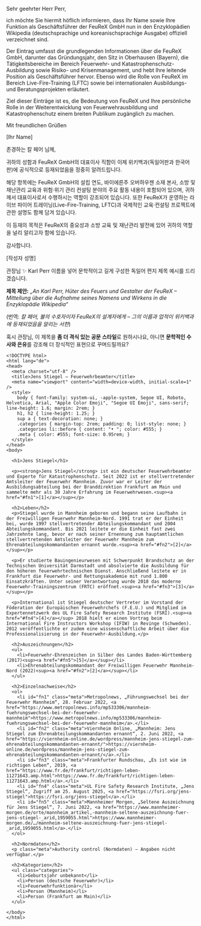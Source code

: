 Sehr geehrter Herr Perr, 

ich möchte Sie hiermit höflich informieren, dass Ihr Name sowie Ihre Funktion als Geschäftsführer der FeuReX GmbH nun in den Enzyklopädien Wikipedia (deutschsprachige und koreanischsprachige Ausgabe) offiziell verzeichnet sind. 

Der Eintrag umfasst die grundlegenden Informationen über die FeuReX GmbH, darunter das Gründungsjahr, den Sitz in Oberhausen (Bayern), die Tätigkeitsbereiche im Bereich Feuerwehr- und Katastrophenschutz-Ausbildung sowie Risiko- und Krisenmanagement, und hebt Ihre leitende Position als Geschäftsführer hervor. Ebenso wird die Rolle von FeuReX im Bereich Live-Fire-Training (LFTC) sowie bei internationalen Ausbildungs- und Beratungsprojekten erläutert. 

Ziel dieser Einträge ist es, die Bedeutung von FeuReX und Ihre persönliche Rolle in der Weiterentwicklung von Feuerwehrausbildung und Katastrophenschutz einem breiten Publikum zugänglich zu machen. 

Mit freundlichen Grüßen  

[Ihr Name]  


존경하는 칼 페어 님께,

귀하의 성함과 FeuReX GmbH의 대표이사 직함이 이제 위키백과(독일어판과 한국어판)에 공식적으로 등재되었음을 정중히 알려드립니다.

해당 항목에는 FeuReX GmbH의 설립 연도, 바이에른주 오버하우젠 소재 본사, 소방 및 재난관리 교육과 위험·위기 관리 컨설팅 분야의 주요 활동 내용이 포함되어 있으며, 귀하께서 대표이사로서 수행하시는 역할이 강조되어 있습니다. 또한 FeuReX가 운영하는 라이브 파이어 트레이닝(Live-Fire-Training, LFTC)과 국제적인 교육·컨설팅 프로젝트에 관한 설명도 함께 담겨 있습니다.

이 등재의 목적은 FeuReX의 중요성과 소방 교육 및 재난관리 발전에 있어 귀하의 역할을 널리 알리고자 함에 있습니다.

감사합니다.

\[작성자 성명]


관장님 ✨ Karl Perr 이름을 넣어 문학적이고 길게 구성한 독일어 편지 제목 예시를 드리겠습니다.

**제목 제안:**
*„An Karl Perr, Hüter des Feuers und Gestalter der FeuReX – Mitteilung über die Aufnahme seines Namens und Wirkens in die Enzyklopädie Wikipedia“*

(번역: *칼 페어, 불의 수호자이자 FeuReX의 설계자에게 – 그의 이름과 업적이 위키백과에 등재되었음을 알리는 서한*)

혹시 관장님, 이 제목을 **좀 더 격식 있는 공문 스타일**로 원하시나요, 아니면 **문학적인 수사와 은유**를 강조해 더 장식적인 표현으로 꾸며드릴까요?


```
<!DOCTYPE html>
<html lang="de">
<head>
  <meta charset="utf-8" />
  <title>Jens Stiegel – Feuerwehrbeamter</title>
  <meta name="viewport" content="width=device-width, initial-scale=1" />
  <style>
    body { font-family: system-ui, -apple-system, Segoe UI, Roboto, Helvetica, Arial, "Apple Color Emoji", "Segoe UI Emoji", sans-serif; line-height: 1.6; margin: 2rem; }
    h1, h2 { line-height: 1.25; }
    sup a { text-decoration: none; }
    .categories { margin-top: 2rem; padding: 0; list-style: none; }
    .categories li::before { content: "• "; color: #555; }
    .meta { color: #555; font-size: 0.95rem; }
  </style>
</head>
<body>

  <h1>Jens Stiegel</h1>

  <p><strong>Jens Stiegel</strong> ist ein deutscher Feuerwehrbeamter und Experte für Katastrophenschutz. Seit 2022 ist er stellvertretender Amtsleiter der Feuerwehr Mannheim. Zuvor war er Leiter der Ausbildungsabteilung bei der Branddirektion Frankfurt am Main und sammelte mehr als 30 Jahre Erfahrung im Feuerwehrwesen.<sup><a href="#fn1">[1]</a></sup></p>

  <h2>Leben</h2>
  <p>Stiegel wurde in Mannheim geboren und begann seine Laufbahn in der Freiwilligen Feuerwehr Mannheim-Nord. 1991 trat er der Einheit bei, wurde 1997 stellvertretender Abteilungskommandant und 2004 Abteilungskommandant. Bis 2021 leitete er die Einheit fast zwei Jahrzehnte lang, bevor er nach seiner Ernennung zum hauptamtlichen stellvertretenden Amtsleiter der Feuerwehr Mannheim zum Ehrenabteilungskommandanten ernannt wurde.<sup><a href="#fn2">[2]</a></sup></p>

  <p>Er studierte Bauingenieurwesen mit Schwerpunkt Brandschutz an der Technischen Universität Darmstadt und absolvierte die Ausbildung für den höheren feuerwehrtechnischen Dienst. Anschließend leitete er in Frankfurt die Feuerwehr- und Rettungsakademie mit rund 1.800 Einsatzkräften. Unter seiner Verantwortung wurde 2018 das moderne Feuerwehr-Trainingszentrum (FRTC) eröffnet.<sup><a href="#fn3">[3]</a></sup></p>

  <p>International ist Stiegel deutscher Vertreter im Vorstand der Föderation der Europäischen Feuerwehrchefs (F.E.U.) und Mitglied im Expertennetzwerk des UL Fire Safety Research Institute (FSRI).<sup><a href="#fn4">[4]</a></sup> 2018 hielt er einen Vortrag beim International Fire Instructors Workshop (IFIW) in Revinge (Schweden). 2012 veröffentlichte er zudem eine wissenschaftliche Arbeit über die Professionalisierung in der Feuerwehr-Ausbildung.</p>

  <h2>Auszeichnungen</h2>
  <ul>
    <li>Feuerwehr-Ehrenzeichen in Silber des Landes Baden-Württemberg (2017)<sup><a href="#fn5">[5]</a></sup></li>
    <li>Ehrenabteilungskommandant der Freiwilligen Feuerwehr Mannheim-Nord (2022)<sup><a href="#fn2">[2]</a></sup></li>
  </ul>

  <h2>Einzelnachweise</h2>
  <ol>
    <li id="fn1" class="meta">Metropolnews, „Führungswechsel bei der Feuerwehr Mannheim“, 28. Februar 2022, <a href="https://www.metropolnews.info/mp533306/mannheim-fuehrungswechsel-bei-der-feuerwehr-mannheim">https://www.metropolnews.info/mp533306/mannheim-fuehrungswechsel-bei-der-feuerwehr-mannheim</a>.</li>
    <li id="fn2" class="meta">Viernheim Online, „Mannheim: Jens Stiegel zum Ehrenabteilungskommandanten ernannt“, 2. Juni 2022, <a href="https://viernheim-online.de/wordpress/mannheim-jens-stiegel-zum-ehrenabteilungskommandanten-ernannt/">https://viernheim-online.de/wordpress/mannheim-jens-stiegel-zum-ehrenabteilungskommandanten-ernannt/</a>.</li>
    <li id="fn3" class="meta">Frankfurter Rundschau, „Es ist wie im richtigen Leben“, 2019, <a href="https://www.fr.de/frankfurt/richtigen-leben-11271643.amp.html">https://www.fr.de/frankfurt/richtigen-leben-11271643.amp.html</a>.</li>
    <li id="fn4" class="meta">UL Fire Safety Research Institute, „Jens Stiegel“, Zugriff am 25. August 2025, <a href="https://fsri.org/jens-stiegel">https://fsri.org/jens-stiegel</a>.</li>
    <li id="fn5" class="meta">Mannheimer Morgen, „Seltene Auszeichnung für Jens Stiegel“, 7. Juni 2022, <a href="https://www.mannheimer-morgen.de/orte/mannheim_artikel,-mannheim-seltene-auszeichnung-fuer-jens-stiegel-_arid,1959055.html">https://www.mannheimer-morgen.de/…/mannheim-seltene-auszeichnung-fuer-jens-stiegel-_arid,1959055.html</a>.</li>
  </ol>

  <h2>Normdaten</h2>
  <p class="meta">Authority control (Normdaten) – Angaben nicht verfügbar.</p>

  <h2>Kategorien</h2>
  <ul class="categories">
    <li>Geburtsjahr unbekannt</li>
    <li>Person (deutsche Feuerwehr)</li>
    <li>Feuerwehrfunktionär</li>
    <li>Person (Mannheim)</li>
    <li>Person (Frankfurt am Main)</li>
  </ul>

</body>
</html>
```
